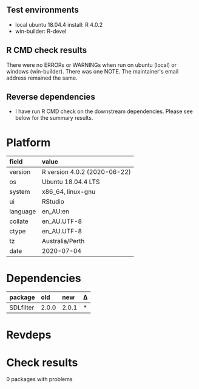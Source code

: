 ## Test environments
* local ubuntu 18.04.4 install: R 4.0.2
* win-builder: R-devel


## R CMD check results

There were no ERRORs or WARNINGs when run on ubuntu (local) or windows (win-builder).
There was one NOTE. The maintainer's email address remained the same.


## Reverse dependencies

* I have run R CMD check on the downstream dependencies. Please see below for the summary results.


# Platform

|field    |value                        |
|:--------|:----------------------------|
|version  |R version 4.0.2 (2020-06-22) |
|os       |Ubuntu 18.04.4 LTS           |
|system   |x86_64, linux-gnu            |
|ui       |RStudio                      |
|language |en_AU:en                     |
|collate  |en_AU.UTF-8                  |
|ctype    |en_AU.UTF-8                  |
|tz       |Australia/Perth              |
|date     |2020-07-04                   |

# Dependencies

|package   |old   |new   |Δ  |
|:---------|:-----|:-----|:--|
|SDLfilter |2.0.0 |2.0.1 |*  |

# Revdeps

# Check results

0 packages with problems


